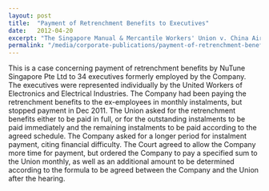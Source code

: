 ```yaml
---
layout: post
title:  "Payment of Retrenchment Benefits to Executives"
date:   2012-04-20
excerpt: "The Singapore Manual & Mercantile Workers' Union v. China Airlines Limited: The Court rhas been adjourned to a date to be fixed."
permalink: "/media/corporate-publications/payment-of-retrenchment-benefits"
---
```


This is a case concerning payment of retrenchment benefits by NuTune Singapore Pte Ltd to 34 executives formerly employed by the Company. The executives were represented individually by the United Workers of Electronics and Electrical Industries. The Company had been paying the retrenchment benefits to the ex-employees in monthly instalments, but stopped payment in Dec 2011. The Union asked for the retrenchment benefits either to be paid in full, or for the outstanding instalments to be paid immediately and the remaining instalments to be paid according to the agreed schedule. The Company asked for a longer period for instalment payment, citing financial difficulty. The Court agreed to allow the Company more time for payment, but ordered the Company to pay a specified sum to the Union monthly, as well as an additional amount to be determined according to the formula to be agreed between the Company and the Union after the hearing.